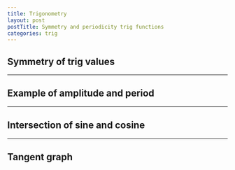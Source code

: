 ```yaml
---
title: Trigonometry
layout: post
postTitle: Symmetry and periodicity trig functions 
categories: trig
---
```


## Symmetry of trig values

<div class="row">
  <div class="col-sm-12">
    <div id="svg01"></div>
  </div>
</div>

--------

## Example of amplitude and period

<div class="row">
  <div class="col-sm-6">
    <div id="svg02"></div>
  </div>
  <div class="col-sm-6">
  </div>
</div>

--------

## Intersection of sine and cosine 

<div class="row">
  <div class="col-sm-6">
    <div id="svg03"></div>
  </div>
  <div class="col-sm-6">
  </div>
</div>

<div class="row">
  <div class="col-sm-6">
    <div id="svg04"></div>
  </div>
  <div class="col-sm-6">
  </div>
</div>

--------

## Tangent graph

<div class="row">
  <div class="col-sm-6">
    <div id="svg05"></div>
  </div>
  <div class="col-sm-6">
  </div>
</div>


<script type="text/javascript" src="http://cdn.mathjax.org/mathjax/latest/MathJax.js?config=TeX-AMS-MML_SVG"></script>
<script src="http://d3js.org/d3.v3.min.js" charset="utf-8"></script>
<script src="{{site.url}}/js/d3draws.js" charset="utf-8"></script>

<script>

  var height = 500;
  var width = 500;
  

/**  */
  var svg01 = d3.select("#svg01")
                .append("svg")
                .attr("height",height)
                .attr("width",800)
                .style("background","#000");

  var xScale01 = d3.scale.linear()
                       .domain([-1,1])
                       .range([200,600]);
  
  var yScale01 = d3.scale.linear()
                       .domain([1,-1])
                       .range([50,450]);       

  // 軸
  axesData01 = [
    {
      "x1":-1.1,
      "y1":0,
      "x2":1.1,
      "y2":0,
      "stroke":"#fff"
    },
    {
      "x1":0,
      "y1":-1.1,
      "x2":0,
      "y2":1.1,
      "stroke":"#fff"
    }
  ];
  drawVectorW(svg01,axesData01,xScale01,yScale01);

  // unit circle
  circleData01 = [
    {"cx":0,"cy":0,"r":200,"stroke":"#ff0"}
  ];
  drawCircle(svg01,circleData01,xScale01,yScale01); 

  // path
  pathData01 = [
    {"x":Math.cos(pi/6),"y":Math.sin(pi/6)},
    {"x":Math.cos(-pi/6),"y":Math.sin(-pi/6)},
    {"x":Math.cos(pi+pi/6),"y":Math.sin(pi+pi/6)},
    {"x":Math.cos(pi-pi/6),"y":Math.sin(pi-pi/6)},
    {"x":Math.cos(pi/6),"y":Math.sin(pi/6)},
  ];
  drawPath(svg01,pathData01,{"stroke":"#ccc","strokeWidth":1},xScale01,yScale01);
 
  // vector
  vecData01 = [
    {"x1":0,"y1":0,"angles":30,"length":1.2,"stroke":"lime"}
   ,{"x1":0,"y1":0,"angles":-30,"length":1.2,"stroke":"purple"}
   ,{"x1":0,"y1":0,"angles":150,"length":1.2,"stroke":"red"}
   ,{"x1":0,"y1":0,"angles":210,"length":1.2,"stroke":"orange"}
  ]
  drawVectorA(svg01,vecData01,xScale01,yScale01);

  // mathjax
  var foData01 = [
    {"x":0,"y":1.5,"text":"$$y$$","fontSize":"20px"},
    {"x":1.2,"y":0.3,"text":"$$x$$","fontSize":"20px"},
    {"x":0.15,"y":0.33,"text":"$$\\theta$$","fontSize":"16px"},
    {"x":-0.2,"y":0.33,"text":"$$\\theta$$","fontSize":"16px"},
    {"x":-0.2,"y":0.23,"text":"$$\\theta$$","fontSize":"16px"},
    {"x":0.15,"y":0.22,"text":"$$-\\theta$$","fontSize":"16px"},
    {"x":-0.4,"y":0.85,"text":"$$\\pi-\\theta$$","fontSize":"16px"},
    {"x":-0.7,"y":0.1,"text":"$$\\pi+\\theta$$","fontSize":"16px"},

    {"x":0.9,"y":0.8,
      "text":"$$(\\cos(\\theta),\\sin (\\theta))$$","fontSize":"16px"},
    {"x":0.9,"y":-0.2,
      "text":"$$(\\cos(-\\theta),\\sin (-\\theta))$$","fontSize":"16px"},  
    {"x":-1.9,"y":0.8,
      "text":"$$(\\cos(\\pi-\\theta),\\sin (\\pi-\\theta))$$","fontSize":"16px"},
    {"x":-1.9,"y":-0.2,
      "text":"$$(\\cos(\\pi+\\theta),\\sin (\\pi+\\theta))$$","fontSize":"16px"},  

    {"x":-1.8,"y":1.25,
      "text":"$$\\cos(\\pi-\\theta)=-\\cos (\\theta)$$","fontSize":"16px"},  
    {"x":-1.8,"y":1.1,
      "text":"$$\\sin(\\pi-\\theta)=\\sin (\\theta)$$","fontSize":"16px"},  
    {"x":-1.8,"y":0.95,
      "text":"$$\\tan(\\pi-\\theta)=-\\tan (\\theta)$$","fontSize":"16px"},  

    {"x":-1.8,"y":-0.4,
      "text":"$$\\cos(\\pi+\\theta)=-\\cos (\\theta)$$","fontSize":"16px"},  
    {"x":-1.8,"y":-0.55,
      "text":"$$\\sin(\\pi+\\theta)=-\\sin (\\theta)$$","fontSize":"16px"},  
    {"x":-1.8,"y":-0.7,
      "text":"$$\\tan(\\pi+\\theta)=\\tan (\\theta)$$","fontSize":"16px"},  

    {"x":1.0,"y":-0.4,
      "text":"$$\\cos(-\\theta)=\\cos (\\theta)$$","fontSize":"16px"},  
    {"x":1.0,"y":-0.55,
      "text":"$$\\sin(-\\theta)=-\\sin (\\theta)$$","fontSize":"16px"},  
    {"x":1.0,"y":-0.7,
      "text":"$$\\tan(-\\theta)=-\\tan (\\theta)$$","fontSize":"16px"},  

  ];
  drawMathjax(svg01,foData01,xScale01,yScale01);

  // arc
  arcData01 = [
    {"startPos":90,"endPos":60,
    "innerRadius":50,"outerRadius":50,
    "stroke":"lime"},
    {"startPos":90,"endPos":120,
    "innerRadius":50,"outerRadius":50,
    "stroke":"purple"},
    {"startPos":90,"endPos":-60,
    "innerRadius":100,"outerRadius":100,
    "stroke":"red"},
    {"startPos":90,"endPos":-120,
    "innerRadius":80,"outerRadius":80,
    "stroke":"orange"}


  ];
  drawArc(svg01,arcData01,xScale01,yScale01);


/**  Example of amplitude and period  */
  var svg02 = d3.select("#svg02")
                .append("svg")
                .attr("height",height)
                .attr("width",width)
                .style("background","#000");

  var xScale02 = d3.scale.linear()
                       .domain([-360,360])
                       .range([20,480]);
  
  var yScale02 = d3.scale.linear()
                       .domain([2,-2])
                       .range([20,480]);       

  // 軸
  axesData02 = {
    "xAxis":true,
    "yAxis":true,
    "xTickValues":[],
    "yTickValues":[-2,-1,-0.5,0.5,1,1.5,2],
    "stroke":"#ff0",
    "strokeWidth":1,
    "xScale":xScale02,
    "yScale":yScale02
  };
  
  drawAxes(svg02,axesData02);

  // mathjax
  var foData02 = [
    {"x":15,"y":2.4,"text":"y","stroke":"#ff0","fontSize":"18px"},
    {"x":360,"y":0.5,"text":"x","stroke":"#ff0","fontSize":"18px"},
    {"x":-380,"y":0.25,"text":"$$-2\\pi$$","stroke":"#ff0","fontSize":"16px"},
    {"x":-310,"y":0.25,"text":"$$-\\frac{3}{4}\\pi$$","stroke":"#ff0","fontSize":"16px"},
    {"x":-200,"y":0.25,"text":"$$-\\pi$$","stroke":"#ff0","fontSize":"16px"},
    {"x":-130,"y":0.25,"text":"$$-\\frac{\\pi}{2}$$","stroke":"#ff0","fontSize":"16px"},
    {"x":80,"y":0.25,"text":"$$\\frac{\\pi}{2}$$","stroke":"#ff0","fontSize":"16px"},
    {"x":170,"y":0.25,"text":"$$\\pi$$","stroke":"#ff0","fontSize":"16px"},
    {"x":260,"y":0.25,"text":"$$\\frac{3}{4}\\pi$$","stroke":"#ff0","fontSize":"16px"},
    {"x":350,"y":0.25,"text":"$$2\\pi$$","stroke":"#ff0","fontSize":"16px"}
  ];
  drawMathjax(svg02,foData02,xScale02,yScale02);
 
  // graph
  var graph1Data02 = [];   
  var graph2Data02 = [];   
  var graph3Data02 = [];  
  var graph4Data02 = [];   

  for (var i=-360;i<=360;i++){
    graph1Data02.push(new Point(i,Math.sin(aDegree*i)));
    graph2Data02.push(new Point(i,-Math.sin(aDegree*i)));
    graph3Data02.push(new Point(i,Math.sin(aDegree*i)*2));
    graph4Data02.push(new Point(i,Math.sin(aDegree*i*3)));
  };
  path1Attr02 = {"id":"path1","stroke":"#f00","opacity":"1"};
  path2Attr02 = {"id":"path2","stroke":"#0f0","opacity":"0"};
  path3Attr02 = {"id":"path3","stroke":"#ff0","opacity":"0"};
  path4Attr02 = {"id":"path4","stroke":"#f0f","opacity":"0"};
  drawPath(svg02,graph1Data02,path1Attr02,xScale02,yScale02);
  drawPath(svg02,graph2Data02,path2Attr02,xScale02,yScale02);
  drawPath(svg02,graph3Data02,path3Attr02,xScale02,yScale02);
  drawPath(svg02,graph4Data02,path4Attr02,xScale02,yScale02);

  var gridData02 = 
  {
    "xGrid":true,
    "yGrid":true,
    "xStep":90,
    "yStep":1,
    "stroke":"#0f0",
    "strokeWidth":1,
    "opacity":0.3,
    "xScale":xScale02,
    "yScale":yScale02
    };
  drawGrid(svg02,gridData02);

  d3.select("#runPath2").on("click",function(){
    var btnState =  svg02.select("#path2").attr("opacity")==0?true:false;
    if (btnState){
      svg02.select("#path2")
        .transition()
        .duration(1000)
        .attr("opacity",1);
    } else {
      svg02.select("#path2")
        .transition()
        .duration(1000)
        .attr("opacity",0);
    } 
  });
  d3.select("#runPath3").on("click",function(){
    var btnState =  svg02.select("#path3").attr("opacity")==0?true:false;
    if (btnState){
      svg02.select("#path3")
        .transition()
        .duration(1000)
        .attr("opacity",1);
    } else {
      svg02.select("#path3")
        .transition()
        .duration(1000)
        .attr("opacity",0);
    } 
  });
  d3.select("#runPath4").on("click",function(){
    var btnState =  svg02.select("#path4").attr("opacity")==0?true:false;
    if (btnState){
      svg02.select("#path4")
        .transition()
        .duration(1000)
        .attr("opacity",1);
    } else {
      svg02.select("#path4")
        .transition()
        .duration(1000)
        .attr("opacity",0);
    } 
  });

/**  Intersections of sine curve and cosine curve  */
  var svg03 = d3.select("#svg03")
                .append("svg")
                .attr("height",height)
                .attr("width",width)
                .style("background","#000");

  var xScale03 = d3.scale.linear()
                       .domain([0,360])
                       .range([50,450]);
  
  var yScale03 = d3.scale.linear()
                       .domain([1,-1])
                       .range([50,450]);       

  // 軸
  axesData03 = {
    "xAxis":true,
    "yAxis":true,
    "xTickValues":[],
    "yTickValues":[-1,-0.5,0.5,1],
    "stroke":"#ff0",
    "strokeWidth":1,
    "xScale":xScale03,
    "yScale":yScale03
  };
  
  drawAxes(svg03,axesData03);

  // TEXT
  var foData03 = [
    {"x":0,"y":1.5,"text":"$$y$$","stroke":"#ff0","fontSize":"18px"},
    {"x":380,"y":0.3,"text":"$$\\theta$$","stroke":"#ff0","fontSize":"18px"},
    {"x":80,"y":0.2,"text":"$$\\frac{\\pi}{2}$$","stroke":"#ff0","fontSize":"16px"},
    {"x":170,"y":0.2,"text":"$$\\pi$$","stroke":"#ff0","fontSize":"16px"},
    {"x":260,"y":0.2,"text":"$$\\frac{3}{4}\\pi$$","stroke":"#ff0","fontSize":"16px"},
    {"x":350,"y":0.2,"text":"$$2\\pi$$","stroke":"#ff0","fontSize":"16px"},
    {"x":150,"y":1.0,"text":"$$y=sin\\theta$$","stroke":"#ff0","fontSize":"16px"},
    {"x":320,"y":1.0,"text":"$$y=cos\\theta$$","stroke":"#ff0","fontSize":"16px"}
  ];
  drawMathjax(svg03,foData03,xScale03,yScale03);
 
  // graph
  var graph1Data03 = [];   
  var graph2Data03 = [];   

  for (var i=0;i<=360;i++){
    graph1Data03.push(new Point(i,Math.sin(aDegree*i)));
    graph2Data03.push(new Point(i,Math.cos(aDegree*i)));
  };
  path1Attr03 = {"id":"path1","stroke":"#f00"};
  path2Attr03 = {"id":"path2","stroke":"#0f0"};
  drawPath(svg03,graph1Data03,path1Attr03,xScale03,yScale03);
  drawPath(svg03,graph2Data03,path2Attr03,xScale03,yScale03);

  var gridData03 = 
  {
    "xGrid":true,
    "yGrid":true,
    "xStep":90,
    "yStep":0.2,
    "stroke":"#0f0",
    "strokeWidth":1,
    "opacity":0.3,
    "xScale":xScale03,
    "yScale":yScale03
    };
  drawGrid(svg03,gridData03);

  var svg04 = d3.select("#svg04")
                .append("svg")
                .attr("height",height)
                .attr("width",width)
                .style("background","#000");

  var xScale04 = d3.scale.linear()
                       .domain([-1,1])
                       .range([50,450]);
  
  var yScale04 = d3.scale.linear()
                       .domain([1,-1])
                       .range([50,450]);       

  // 軸
  axesData04 = {
    "xAxis":true,
    "yAxis":true,
    "xTickValues":[-1,1],
    "yTickValues":[-1,1],
    "stroke":"#ff0",
    "strokeWidth":1,
    "xScale":xScale04,
    "yScale":yScale04
  };
  
  drawAxes(svg04,axesData04);

  // unit circle
  circleData04 = [{
    "cx":0,
    "cy":0,
    "r":200,
    "stroke":"#fff",
    "strokeWidth":3
  }];

  drawCircle(svg04,circleData04,xScale04,yScale04);

  //path
  pathData04 = [
    {"x":Math.sqrt(2)/2,"y":0},
    {"x":Math.sqrt(2)/2,"y":Math.sqrt(2)/2},
    {"x":-Math.sqrt(2)/2,"y":-Math.sqrt(2)/2},
    {"x":-Math.sqrt(2)/2,"y":0}
  ];

  drawPath(svg04,pathData04,{"stroke":"#ff0"},xScale04,yScale04);

 // mathjax
 var foData04 = [
    {"x":0,"y":1.4,"text":"$$y$$","fontSize":"18px"},
    {"x":1.1,"y":0.3,"text":"$$x$$","fontSize":"18px"},
    {"x":0.3,"y":0.2,"text":"$$a$$","fontSize":"18px"},
    {"x":0.75,"y":0.6,"text":"$$a$$","fontSize":"18px"},
    {"x":0.1,"y":0.35,"text":"$$45^\\circ$$","fontSize":"16px"},
    {"x":-0.5,"y":0.5,"text":"$$225^\\circ$$","fontSize":"16px"},
    {"x":-1.2,"y":-0.6,
    "text":"$$（-\\frac{\\sqrt{2}}{2},-\\frac{\\sqrt{2}}{2})$$","fontSize":"12px"},
    {"x":0.7,"y":1.1,
    "text":"$$（\\frac{\\sqrt{2}}{2},\\frac{\\sqrt{2}}{2})$$","fontSize":"12px"},
  ];
 drawMathjax(svg04,foData04,xScale04,yScale04);

 arcData04 = [
  { 
    "startPos":90,
    "endPos":45,
    "innerRadius":50,
    "outerRadius":50,
    "stroke":"#f00"}
  ,{ 
    "startPos":90,
    "endPos":-135,
    "innerRadius":80,
    "outerRadius":80,
    "stroke":"#0f0"}
 ];
 drawArc(svg04,arcData04,xScale04,yScale04);

 /** 
    graph of tangent
                      */

  var svg05 = d3.select("#svg05")
                .append("svg")
                .attr("height",height)
                .attr("width",width)
                .style("background","#000");

  var xScale05 = d3.scale.linear()
                       .domain([-360,360])
                       .range([20,480]);
  
  var yScale05 = d3.scale.linear()
                       .domain([4,-4])
                       .range([20,480]);

  var gridData05 = 
  {
    "xGrid":true,
    "yGrid":true,
    "xStep":90,
    "yStep":1,
    "stroke":"#0f0",
    "strokeWidth":1,
    "opacity":0.3,
    "xScale":xScale05,
    "yScale":yScale05
    };
  drawGrid(svg05,gridData05);

  // 軸
  axesData05 = {
    "xAxis":true,
    "yAxis":true,
    "xTickValues":[],
    "yTickValues":[-4,-2,2,4],
    "stroke":"#ff0",
    "strokeWidth":1,
    "xScale":xScale05,
    "yScale":yScale05
  };


  drawAxes(svg05,axesData05);
  
  var tan1Data05 = [];
  var tan2Data05 = [];
  var tan3Data05 = [];
  var tan4Data05 = [];
  var tan5Data05 = [];

  for (var i = -89; i < 90; i++) {
       tan1Data05.push(new Point(i-180,Math.tan((i-180)*aDegree)));
       tan2Data05.push(new Point(i,Math.tan(i*aDegree)));
       tan3Data05.push(new Point(i+180,Math.tan((i+180)*aDegree)));
       tan4Data05.push(new Point(i+360,Math.tan((i+360)*aDegree)));
       tan5Data05.push(new Point(i-360,Math.tan((i-360)*aDegree)));
  };              

  drawPath(svg05,tan1Data05,{"stroke":"#f0f"},xScale05,yScale05);
  drawPath(svg05,tan2Data05,{"stroke":"#f0f"},xScale05,yScale05);
  drawPath(svg05,tan3Data05,{"stroke":"#f0f"},xScale05,yScale05);
  drawPath(svg05,tan4Data05,{"stroke":"#f0f"},xScale05,yScale05);
  drawPath(svg05,tan5Data05,{"stroke":"#f0f"},xScale05,yScale05);

  // mathjax
  var foData05 = [
    {"x":15,"y":4.9,"text":"$$y$$","stroke":"#ff0","fontSize":"18px"},
    {"x":360,"y":0.8,"text":"$$\\theta$$","stroke":"#ff0","fontSize":"18px"},
    {"x":-380,"y":0.25,"text":"$$-2\\pi$$","stroke":"#ff0","fontSize":"16px"},
    {"x":-310,"y":0.25,"text":"$$-\\frac{3}{4}\\pi$$","stroke":"#ff0","fontSize":"16px"},
    {"x":-200,"y":0.25,"text":"$$-\\pi$$","stroke":"#ff0","fontSize":"16px"},
    {"x":-130,"y":0.25,"text":"$$-\\frac{\\pi}{2}$$","stroke":"#ff0","fontSize":"16px"},
    {"x":80,"y":0.25,"text":"$$\\frac{\\pi}{2}$$","stroke":"#ff0","fontSize":"16px"},
    {"x":170,"y":0.25,"text":"$$\\pi$$","stroke":"#ff0","fontSize":"16px"},
    {"x":260,"y":0.25,"text":"$$\\frac{3}{4}\\pi$$","stroke":"#ff0","fontSize":"16px"},
    {"x":350,"y":0.25,"text":"$$2\\pi$$","stroke":"#ff0","fontSize":"16px"}
  ];

  drawMathjax(svg05,foData05,xScale05,yScale05);
</script>
